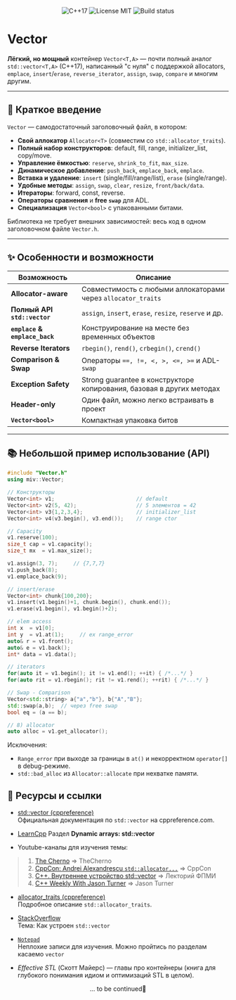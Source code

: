 <p align="center">
  <img src="https://img.shields.io/badge/C%2B%2B-17-blue.svg" alt="C++17">
  <img src="https://img.shields.io/badge/License-MIT-green.svg" alt="License MIT">
  <img src="https://img.shields.io/badge/Build-passing-brightgreen.svg" alt="Build status">
</p>

# Vector

**Лёгкий, но мощный** контейнер `Vector<T,A>` — почти полный аналог `std::vector<T,A>` (C++17), написанный "с нуля" с поддержкой allocators, `emplace`, `insert`/`erase`, `reverse_iterator`, `assign`, `swap`, `compare` и многим другим.

---

## 🤙 Краткое введение

`Vector` — самодостаточный заголовочный файл, в котором:

- **Свой аллокатор** `Allocator<T>` (совместим со `std::allocator_traits`).  
- **Полный набор конструкторов**: default, fill, range, initializer_list, copy/move.  
- **Управление ёмкостью**: `reserve`, `shrink_to_fit`, `max_size`.  
- **Динамическое добавление**: `push_back`, `emplace_back`, `emplace`.  
- **Вставка и удаление**: `insert` (single/fill/range/list), `erase` (single/range).  
- **Удобные методы**: `assign`, `swap`, `clear`, `resize`, `front/back/data`.  
- **Итераторы**: forward, const, reverse.  
- **Операторы сравнения** и **free `swap`** для ADL.  
- **Специализация** `Vector<bool>` с упакованными битами.

Библиотека не требует внешних зависимостей: весь код в одном заголовочном файле `Vector.h`.

---

## ✨ Особенности и возможности

| Возможность                          | Описание                                                 |
|--------------------------------------|----------------------------------------------------------|
| **Allocator-aware**                  | Совместимость с любыми аллокаторами через `allocator_traits` |
| **Полный API `std::vector`**         | `assign`, `insert`, `erase`, `resize`, `reserve` и др.  |
| **`emplace` & `emplace_back`**       | Конструирование на месте без временных объектов          |
| **Reverse Iterators**                | `rbegin()`, `rend()`, `crbegin()`, `crend()`             |
| **Comparison & Swap**                | Операторы `==, !=, <, >, <=, >=` и ADL-`swap`            |
| **Exception Safety**                 | Strong guarantee в конструкторе копирования, базовая в других методах |
| **Header-only**                      | Один файл, можно легко встраивать в проект                  |
| **`Vector<bool>`**                   | Компактная упаковка битов                                |

---

## 📚 Небольшой пример использование (API)

```cpp
#include "Vector.h"     
using miv::Vector;

// Конструкторы
Vector<int> v1;                          // default
Vector<int> v2(5, 42);                   // 5 элементов = 42
Vector<int> v3{1,2,3,4};                 // initializer_list
Vector<int> v4(v3.begin(), v3.end());    // range ctor

// Capacity
v1.reserve(100);
size_t cap = v1.capacity();
size_t mx  = v1.max_size();

v1.assign(3, 7);     // {7,7,7}
v1.push_back(8);
v1.emplace_back(9);

// insert/erase
Vector<int> chunk{100,200};
v1.insert(v1.begin()+1, chunk.begin(), chunk.end()); 
v1.erase(v1.begin(), v1.begin()+2);

// elem access
int x  = v1[0];
int y  = v1.at(1);     // ex range_error
auto& r = v1.front();
auto& e = v1.back();
int* data = v1.data();

// iterators
for(auto it = v1.begin(); it != v1.end(); ++it) { /*...*/ }
for(auto rit = v1.rbegin(); rit != v1.rend(); ++rit) { /*...*/ }

// Swap - Comparison
Vector<std::string> a{"a","b"}, b{"A","B"};
std::swap(a,b);  // через free swap
bool eq = (a == b);

// 8) allocator
auto alloc = v1.get_allocator();
```
Исключения:
+  ```Range_error``` при выходе за границы в ```at()``` и некорректном ```operator[]``` в debug-режиме.
+  ```std::bad_alloc``` из ```Allocator::allocate``` при нехватке памяти.

## 🔗 Ресурсы и ссылки

- [std::vector (cppreference)](https://en.cppreference.com/w/cpp/container/vector)  
  Официальная документация по `std::vector` на cppreference.com.

- [LearnCpp](https://www.learncpp.com)
  Раздел **Dynamic arrays: std::vector**

- Youtube-каналы для изучения темы: 
> 1. [The Cherno](https://www.youtube.com/@TheCherno) => TheCherno
> 2. [CppCon: Andrei Alexandrescu ```std::allocator...```](https://www.youtube.com/@CppCon) => CppCon
> 3. [C++. Внутреннее устройство std::vector](https://www.youtube.com/@lectory_fpmi) => Лекторий ФПМИ
> 4. [C++ Weekly With Jason Turner](https://www.youtube.com/@cppweekly/videos) => Jason Turner

- [allocator_traits (cppreference)](https://en.cppreference.com/w/cpp/memory/allocator_traits)  
  Подробное описание `std::allocator_traits`.

- [StackOverflow](https://stackoverflow.com/q/30230989)</br>
  Тема: Как устроен `std::vector` 

- [```Notepad```](https://github.com/dasfex/notes/blob/master/README.md)</br>
  Неплохие записи для изучения. Можно пройтись по разделам касаемо ```vector```

- *Effective STL* (Скотт Майерс) — главы про контейнеры (книга для глубокого понимания идиом и оптимизаций STL в целом).

<p align="center">... to be continued🤡</p>
